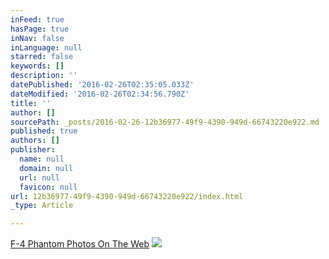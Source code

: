 ```yaml
---
inFeed: true
hasPage: true
inNav: false
inLanguage: null
starred: false
keywords: []
description: ''
datePublished: '2016-02-26T02:35:05.033Z'
dateModified: '2016-02-26T02:34:56.790Z'
title: ''
author: []
sourcePath: _posts/2016-02-26-12b36977-49f9-4390-949d-66743220e922.md
published: true
authors: []
publisher:
  name: null
  domain: null
  url: null
  favicon: null
url: 12b36977-49f9-4390-949d-66743220e922/index.html
_type: Article

---
```

[F-4 Phantom Photos On The Web][0]
![](https://the-grid-user-content.s3-us-west-2.amazonaws.com/b7215027-266a-4aa1-9b34-2da4f2cca940.jpg)

[0]: https://www.google.com/search?q=usaf+thunderbirds+f-4+phantom&espv=2&biw=1680&bih=925&source=lnms&tbm=isch&sa=X&ved=0ahUKEwie7ZbcnZTLAhUT8GMKHblZCLoQ_AUIBigB